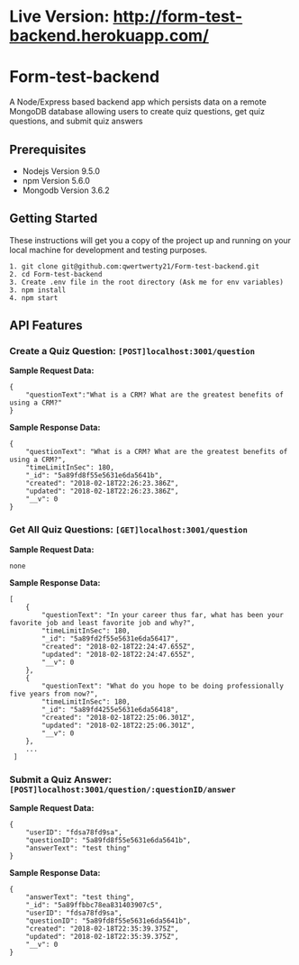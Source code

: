 # Live Version: http://form-test-backend.herokuapp.com/
# Form-test-backend

A Node/Express based backend app which persists data on a remote MongoDB database allowing users to create quiz questions, get quiz questions, and submit quiz answers

## Prerequisites
* Nodejs Version 9.5.0
* npm Version 5.6.0
* Mongodb Version 3.6.2

## Getting Started

These instructions will get you a copy of the project up and running on your local machine for development and testing purposes. 

```
1. git clone git@github.com:qwertwerty21/Form-test-backend.git
2. cd Form-test-backend
3. Create .env file in the root directory (Ask me for env variables)
3. npm install 
4. npm start
```
## API Features

### Create a Quiz Question: `[POST]localhost:3001/question`
**Sample Request Data:**
```
{
	"questionText":"What is a CRM? What are the greatest benefits of using a CRM?"
}
```
**Sample Response Data:**
```
{
    "questionText": "What is a CRM? What are the greatest benefits of using a CRM?",
    "timeLimitInSec": 180,
    "_id": "5a89fd8f55e5631e6da5641b",
    "created": "2018-02-18T22:26:23.386Z",
    "updated": "2018-02-18T22:26:23.386Z",
    "__v": 0
}
```
### Get All Quiz Questions: `[GET]localhost:3001/question`
**Sample Request Data:**
```
none
```
**Sample Response Data:**
```
[
    {
        "questionText": "In your career thus far, what has been your favorite job and least favorite job and why?",
        "timeLimitInSec": 180,
        "_id": "5a89fd2f55e5631e6da56417",
        "created": "2018-02-18T22:24:47.655Z",
        "updated": "2018-02-18T22:24:47.655Z",
        "__v": 0
    },
    {
        "questionText": "What do you hope to be doing professionally five years from now?",
        "timeLimitInSec": 180,
        "_id": "5a89fd4255e5631e6da56418",
        "created": "2018-02-18T22:25:06.301Z",
        "updated": "2018-02-18T22:25:06.301Z",
        "__v": 0
    },
    ...
 ]
```
### Submit a Quiz Answer: `[POST]localhost:3001/question/:questionID/answer`
**Sample Request Data:**
```
{
	"userID": "fdsa78fd9sa",
	"questionID": "5a89fd8f55e5631e6da5641b",
	"answerText": "test thing"
}
```
**Sample Response Data:**
```
{
    "answerText": "test thing",
    "_id": "5a89ffbbc78ea831403907c5",
    "userID": "fdsa78fd9sa",
    "questionID": "5a89fd8f55e5631e6da5641b",
    "created": "2018-02-18T22:35:39.375Z",
    "updated": "2018-02-18T22:35:39.375Z",
    "__v": 0
}
```
